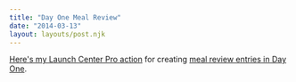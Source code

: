 ```yaml
---
title: "Day One Meal Review"
date: "2014-03-13"
layout: layouts/post.njk
---
```


[Here's my Launch Center Pro action](http://launchcenterpro.com/zxgkvm) for creating [meal review entries in Day One](https://dayone.me/1VXzMX).
